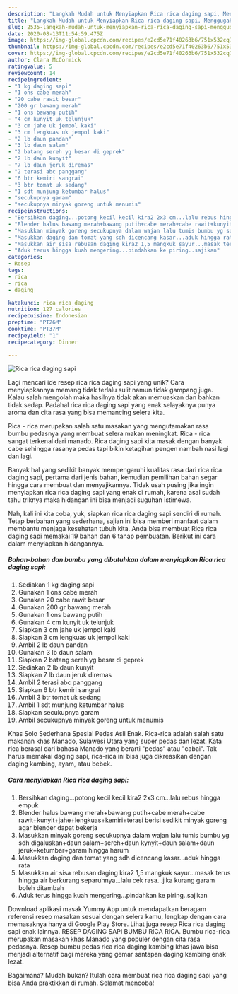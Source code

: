 ```yaml
---
description: "Langkah Mudah untuk Menyiapkan Rica rica daging sapi, Menggugah Selera"
title: "Langkah Mudah untuk Menyiapkan Rica rica daging sapi, Menggugah Selera"
slug: 2535-langkah-mudah-untuk-menyiapkan-rica-rica-daging-sapi-menggugah-selera
date: 2020-08-13T11:54:59.475Z
image: https://img-global.cpcdn.com/recipes/e2cd5e71f40263b6/751x532cq70/rica-rica-daging-sapi-foto-resep-utama.jpg
thumbnail: https://img-global.cpcdn.com/recipes/e2cd5e71f40263b6/751x532cq70/rica-rica-daging-sapi-foto-resep-utama.jpg
cover: https://img-global.cpcdn.com/recipes/e2cd5e71f40263b6/751x532cq70/rica-rica-daging-sapi-foto-resep-utama.jpg
author: Clara McCormick
ratingvalue: 5
reviewcount: 14
recipeingredient:
- "1 kg daging sapi"
- "1 ons cabe merah"
- "20 cabe rawit besar"
- "200 gr bawang merah"
- "1 ons bawang putih"
- "4 cm kunyit uk telunjuk"
- "3 cm jahe uk jempol kaki"
- "3 cm lengkuas uk jempol kaki"
- "2 lb daun pandan"
- "3 lb daun salam"
- "2 batang sereh yg besar di geprek"
- "2 lb daun kunyit"
- "7 lb daun jeruk diremas"
- "2 terasi abc panggang"
- "6 btr kemiri sangrai"
- "3 btr tomat uk sedang"
- "1 sdt munjung ketumbar halus"
- "secukupnya garam"
- "secukupnya minyak goreng untuk menumis"
recipeinstructions:
- "Bersihkan daging...potong kecil kecil kira2 2x3 cm...lalu rebus hingga empuk"
- "Blender halus bawang merah+bawang putih+cabe merah+cabe rawit+kunyit+jahe+lengkuas+kemiri+terasi berisi sedikit minyak goreng agar blender dapat bekerja"
- "Masukkan minyak goreng secukupnya dalam wajan lalu tumis bumbu yg sdh digaluskan+daun salam+sereh+daun kynyit+daun salam+daun jeruk+ketumbar+garam hingga harum"
- "Masukkan daging dan tomat yang sdh dicencang kasar...aduk hingga rata"
- "Masukkan air sisa rebusan daging kira2 1,5 mangkuk sayur...masak terus hingga air berkurang separuhnya...lalu cek rasa...jika kurang garam boleh ditambah"
- "Aduk terus hingga kuah mengering...pindahkan ke piring..sajikan"
categories:
- Resep
tags:
- rica
- rica
- daging

katakunci: rica rica daging 
nutrition: 127 calories
recipecuisine: Indonesian
preptime: "PT26M"
cooktime: "PT37M"
recipeyield: "1"
recipecategory: Dinner

---
```



![Rica rica daging sapi](https://img-global.cpcdn.com/recipes/e2cd5e71f40263b6/751x532cq70/rica-rica-daging-sapi-foto-resep-utama.jpg)

Lagi mencari ide resep rica rica daging sapi yang unik? Cara menyiapkannya memang tidak terlalu sulit namun tidak gampang juga. Kalau salah mengolah maka hasilnya tidak akan memuaskan dan bahkan tidak sedap. Padahal rica rica daging sapi yang enak selayaknya punya aroma dan cita rasa yang bisa memancing selera kita.

Rica - rica merupakan salah satu masakan yang mengutamakan rasa bumbu pedasnya yang membuat selera makan meningkat. Rica - rica sangat terkenal dari manado. Rica daging sapi kita masak dengan banyak cabe sehingga rasanya pedas tapi bikin ketagihan pengen nambah nasi lagi dan lagi.

Banyak hal yang sedikit banyak mempengaruhi kualitas rasa dari rica rica daging sapi, pertama dari jenis bahan, kemudian pemilihan bahan segar hingga cara membuat dan menyajikannya. Tidak usah pusing jika ingin menyiapkan rica rica daging sapi yang enak di rumah, karena asal sudah tahu triknya maka hidangan ini bisa menjadi suguhan istimewa.


Nah, kali ini kita coba, yuk, siapkan rica rica daging sapi sendiri di rumah. Tetap berbahan yang sederhana, sajian ini bisa memberi manfaat dalam membantu menjaga kesehatan tubuh kita. Anda bisa membuat Rica rica daging sapi memakai 19 bahan dan 6 tahap pembuatan. Berikut ini cara dalam menyiapkan hidangannya.

<!--inarticleads1-->

##### Bahan-bahan dan bumbu yang dibutuhkan dalam menyiapkan Rica rica daging sapi:

1. Sediakan 1 kg daging sapi
1. Gunakan 1 ons cabe merah
1. Gunakan 20 cabe rawit besar
1. Gunakan 200 gr bawang merah
1. Gunakan 1 ons bawang putih
1. Gunakan 4 cm kunyit uk telunjuk
1. Siapkan 3 cm jahe uk jempol kaki
1. Siapkan 3 cm lengkuas uk jempol kaki
1. Ambil 2 lb daun pandan
1. Gunakan 3 lb daun salam
1. Siapkan 2 batang sereh yg besar di geprek
1. Sediakan 2 lb daun kunyit
1. Siapkan 7 lb daun jeruk diremas
1. Ambil 2 terasi abc panggang
1. Siapkan 6 btr kemiri sangrai
1. Ambil 3 btr tomat uk sedang
1. Ambil 1 sdt munjung ketumbar halus
1. Siapkan secukupnya garam
1. Ambil secukupnya minyak goreng untuk menumis


Khas Solo Sederhana Spesial Pedas Asli Enak. Rica-rica adalah salah satu makanan khas Manado, Sulawesi Utara yang super pedas dan lezat. Kata rica berasal dari bahasa Manado yang berarti &#34;pedas&#34; atau &#34;cabai&#34;. Tak harus memakai daging sapi, rica-rica ini bisa juga dikreasikan dengan daging kambing, ayam, atau bebek. 

<!--inarticleads2-->

##### Cara menyiapkan Rica rica daging sapi:

1. Bersihkan daging...potong kecil kecil kira2 2x3 cm...lalu rebus hingga empuk
1. Blender halus bawang merah+bawang putih+cabe merah+cabe rawit+kunyit+jahe+lengkuas+kemiri+terasi berisi sedikit minyak goreng agar blender dapat bekerja
1. Masukkan minyak goreng secukupnya dalam wajan lalu tumis bumbu yg sdh digaluskan+daun salam+sereh+daun kynyit+daun salam+daun jeruk+ketumbar+garam hingga harum
1. Masukkan daging dan tomat yang sdh dicencang kasar...aduk hingga rata
1. Masukkan air sisa rebusan daging kira2 1,5 mangkuk sayur...masak terus hingga air berkurang separuhnya...lalu cek rasa...jika kurang garam boleh ditambah
1. Aduk terus hingga kuah mengering...pindahkan ke piring..sajikan


Download aplikasi masak Yummy App untuk mendapatkan beragam referensi resep masakan sesuai dengan selera kamu, lengkap dengan cara memasaknya hanya di Google Play Store. Lihat juga resep Rica rica daging sapi enak lainnya. RESEP DAGING SAPI BUMBU RICA RICA. Bumbu rica-rica merupakan masakan khas Manado yang populer dengan cita rasa pedasnya. Resep bumbu pedas rica rica daging kambing khas jawa bisa menjadi alternatif bagi mereka yang gemar santapan daging kambing enak lezat. 

Bagaimana? Mudah bukan? Itulah cara membuat rica rica daging sapi yang bisa Anda praktikkan di rumah. Selamat mencoba!

